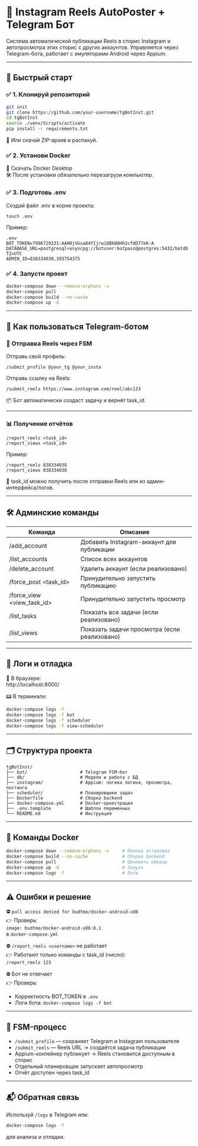# 🤖 Instagram Reels AutoPoster + Telegram Бот

Система автоматической публикации Reels в сторис Instagram и автопросмотра этих сторис с других аккаунтов. Управляется через Telegram-бота, работает с эмуляторами Android через Appium.

---

## 🚀 Быстрый старт

### ✅ 1. Клонируй репозиторий

```bash
git init
git clone https://github.com/your-username/tgBotInst.git
cd tgBotInst
source ./venv/Scripts/activate
pip install -r requirements.txt
```
📁 Или скачай ZIP-архив и распакуй.

### ✅ 2. Установи Docker
🔗 Скачать Docker Desktop  
🛠 После установки обязательно перезагрузи компьютер.

### ✅ 3. Подготовь .env
Создай файл .env в корне проекта:

```bash
touch .env
```

Пример:
```
.env
BOT_TOKEN=7996729231:AAH0jVGsa84YIjrw1QBkB8Hh2cfdD77eK-A
DATABASE_URL=postgresql+asyncpg://botuser:botpass@postgres:5432/botdb
TZ=UTC
ADMIN_ID=838334038,393754375
```

### ✅ 4. Запусти проект
```bash
docker-compose down --remove-orphans -v
docker-compose pull
docker-compose build --no-cache
docker-compose up -d
```

---

## 📲 Как пользоваться Telegram-ботом

### 🧩 Отправка Reels через FSM

Отправь свой профиль:
```
/submit_profile @your_tg @your_insta
```

Отправь ссылку на Reels:
```
/submit_reels https://www.instagram.com/reel/abc123
```

📦 Бот автоматически создаст задачу и вернёт task_id.

---

### 📊 Получение отчётов

```
/report_reels <task_id>
/report_views <task_id>
```

Пример:
```
/report_reels 838334038
/report_views 838334038
```

📌 task_id можно получить после отправки Reels или из админ-интерфейса/логов.

---

## 🛠 Админские команды

| Команда | Описание |
|--------|----------|
| /add_account <login> <password> | Добавить Instagram-аккаунт для публикации |
| /list_accounts | Список всех аккаунтов |
| /delete_account <login> | Удалить аккаунт (если реализовано) |
| /force_post <task_id> | Принудительно запустить публикацию |
| /force_view <view_task_id> | Принудительно запустить просмотр |
| /list_tasks | Показать все задачи (если реализовано) |
| /list_views | Показать задачи просмотра (если реализовано) |

---

## 🧭 Логи и отладка

🔎 В браузере:  
http://localhost:8000/

📟 В терминале:
```bash
docker-compose logs -f
docker-compose logs -f bot
docker-compose logs -f scheduler
docker-compose logs -f view-scheduler
```

---

## 🗂 Структура проекта

```
tgBotInst/
├── bot/                    # Telegram FSM-бот
├── db/                     # Модели и работа с БД
├── instagram/              # Appium: логика логина, просмотра, постинга
├── scheduler/              # Планировщики задач
├── Dockerfile              # Сборка backend
├── docker-compose.yml      # Docker-оркестрация
├── .env.template           # Шаблон переменных
└── README.md               # Инструкция
```

---

## 🧰 Команды Docker

```bash
docker-compose down --remove-orphans -v     # Полная остановка
docker-compose build --no-cache             # Сборка backend
docker-compose pull                         # Обновить образы
docker-compose up -d                        # Запуск
docker-compose logs -f                      # Логи
```

---

## ⚠️ Ошибки и решение

⛔ `pull access denied for budtmo/docker-android-x86`  
👉 Проверь:  
`image: budtmo/docker-android-x86:8.1`  
в `docker-compose.yml`

⛔ `/report_reels <username>` не работает  
👉 Работают только команды с task_id (число):  
`/report_reels 123`

⛔ Бот не отвечает  
👉 Проверь:
- Корректность BOT_TOKEN в `.env`
- Логи бота: `docker-compose logs -f bot`

---

## 🧩 FSM-процесс

- `/submit_profile` — сохраняет Telegram и Instagram пользователя  
- `/submit_reels` — Reels URL → создаётся задача публикации  
- Appium-контейнер публикует → Reels становится доступным в сторис  
- Отдельный планировщик запускает автопросмотр  
- Отчёт доступен через task_id

---

## 📬 Обратная связь

Используй `/logs` в Telegram или:  
```bash
docker-compose logs -f
```
для анализа и отладки.
